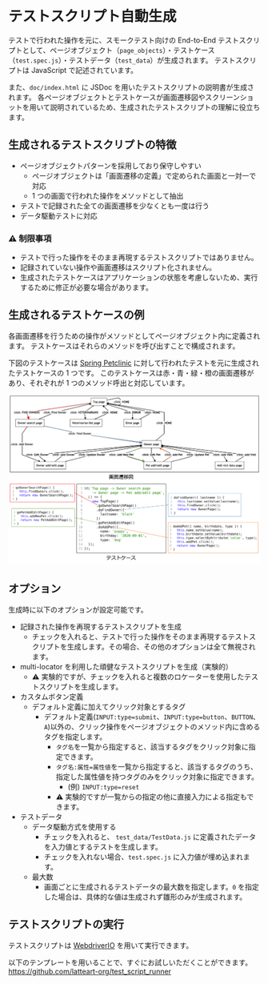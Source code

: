 # テストスクリプト自動生成

テストで行われた操作を元に、スモークテスト向けの End-to-End テストスクリプトとして、ページオブジェクト（`page_objects`）・テストケース（`test.spec.js`）・テストデータ（`test_data`）が生成されます。
テストスクリプトは JavaScript で記述されています。

また、`doc/index.html` に JSDoc を用いたテストスクリプトの説明書が生成されます。
各ページオブジェクトとテストケースが画面遷移図やスクリーンショットを用いて説明されているため、生成されたテストスクリプトの理解に役立ちます。

## 生成されるテストスクリプトの特徴

- ページオブジェクトパターンを採用しており保守しやすい
  - ページオブジェクトは「画面遷移の定義」で定められた画面と一対一で対応
  - 1 つの画面で行われた操作をメソッドとして抽出
- テストで記録された全ての画面遷移を少なくとも一度は行う
- データ駆動テストに対応

### :warning: 制限事項

- テストで行った操作をそのまま再現するテストスクリプトではありません。
- 記録されていない操作や画面遷移はスクリプト化されません。
- 生成されたテストケースはアプリケーションの状態を考慮しないため、実行するために修正が必要な場合があります。

## 生成されるテストケースの例

各画面遷移を行うための操作がメソッドとしてページオブジェクト内に定義されます。
テストケースはそれらのメソッドを呼び出すことで構成されます。

下図のテストケースは [Spring Petclinic](https://projects.spring.io/spring-petclinic/) に対して行われたテストを元に生成されたテストケースの 1 つです。
このテストケースは赤・青・緑・橙の画面遷移があり、それぞれが 1 つのメソッド呼出と対応しています。

![テストケース](images/test-case.png)

## オプション

生成時に以下のオプションが設定可能です。

- 記録された操作を再現するテストスクリプトを生成
  - チェックを入れると、テストで行った操作をそのまま再現するテストスクリプトを生成します。その場合、その他のオプションは全て無視されます。
- multi-locator を利用した頑健なテストスクリプトを生成（実験的）
  - :warning: 実験的ですが、チェックを入れると複数のロケーターを使用したテストスクリプトを生成します。
- カスタムボタン定義
  - デフォルト定義に加えてクリック対象とするタグ
    - デフォルト定義(`INPUT:type=submit`、`INPUT:type=button`、`BUTTON`、`A`)以外の、クリック操作をページオブジェクトのメソッド内に含めるタグを指定します。
      - `タグ名`を一覧から指定すると、該当するタグをクリック対象に指定できます。
      - `タグ名:属性=属性値`を一覧から指定すると、該当するタグのうち、指定した属性値を持つタグのみをクリック対象に指定できます。
        - (例) `INPUT:type=reset`
      - :warning: 実験的ですが一覧からの指定の他に直接入力による指定もできます。
- テストデータ
  - データ駆動方式を使用する
    - チェックを入れると、 `test_data/TestData.js` に定義されたデータを入力値とするテストを生成します。
    - チェックを入れない場合、`test.spec.js` に入力値が埋め込まれます。
  - 最大数
    - 画面ごとに生成されるテストデータの最大数を指定します。`0` を指定した場合は、具体的な値は生成されず雛形のみが生成されます。

## テストスクリプトの実行

テストスクリプトは [WebdriverIO](https://webdriver.io/) を用いて実行できます。

以下のテンプレートを用いることで、すぐにお試しいただくことができます。
https://github.com/latteart-org/test_script_runner
